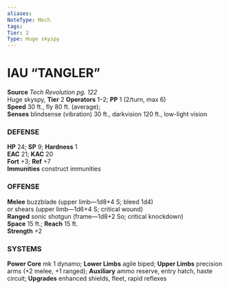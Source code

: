 ```yaml
---
aliases: 
NoteType: Mech
tags: 
Tier: 2
Type: Huge skyspy
---
```


# IAU “TANGLER”

**Source** _Tech Revolution pg. 122_  
Huge skyspy, **Tier** 2 
**Operators** 1–2; **PP** 1 (2/turn, max 6)  
**Speed** 30 ft., fly 80 ft. (average);  
**Senses** blindsense (vibration) 30 ft., darkvision 120 ft., low-light vision

### DEFENSE

**HP** 24; **SP** 9; **Hardness** 1  
**EAC** 21; **KAC** 20  
**Fort** +3; **Ref** +7  
**Immunities** construct immunities

### OFFENSE

**Melee** buzzblade (upper limb—1d8+4 S; bleed 1d4)  
or shears (upper limb—1d6+4 S; critical wound)  
**Ranged** sonic shotgun (frame—1d8+2 So; critical knockdown)  
**Space** 15 ft.; **Reach** 15 ft.  
**Strength** +2

### SYSTEMS

**Power Core** mk 1 dynamo; **Lower Limbs** agile biped; **Upper Limbs** precision arms (+2 melee, +1 ranged); **Auxiliary** ammo reserve, entry hatch, haste circuit; **Upgrades** enhanced shields, fleet, rapid reflexes
